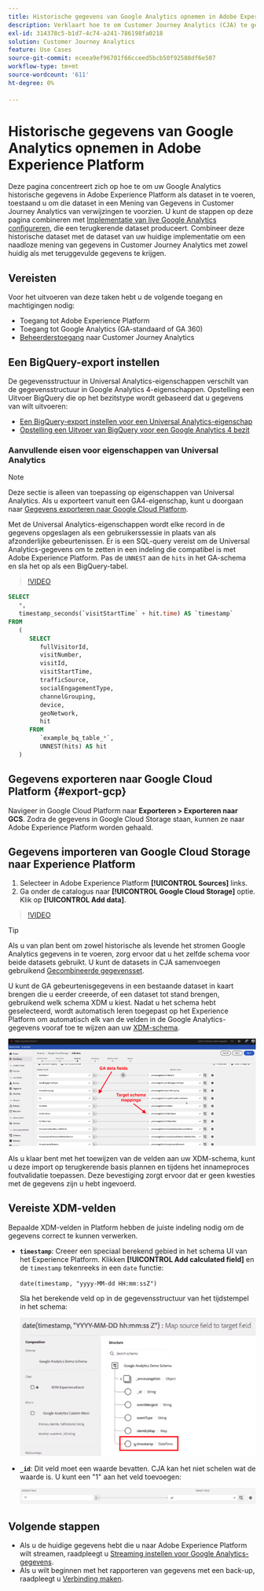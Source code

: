 ```yaml
---
title: Historische gegevens van Google Analytics opnemen in Adobe Experience Platform
description: Verklaart hoe te om Customer Journey Analytics (CJA) te gebruiken om uw gegevens van Google Analytics in Adobe Experience Platform in te voeren.
exl-id: 314378c5-b1d7-4c74-a241-786198fa0218
solution: Customer Journey Analytics
feature: Use Cases
source-git-commit: eceea9ef96701f66cceed5bcb50f92588df6e507
workflow-type: tm+mt
source-wordcount: '611'
ht-degree: 0%

---
```



# Historische gegevens van Google Analytics opnemen in Adobe Experience Platform

Deze pagina concentreert zich op hoe te om uw Google Analytics historische gegevens in Adobe Experience Platform als dataset in te voeren, toestaand u om die dataset in een Mening van Gegevens in Customer Journey Analytics van verwijzingen te voorzien. U kunt de stappen op deze pagina combineren met [Implementatie van live Google Analytics configureren](streaming.md), die een terugkerende dataset produceert. Combineer deze historische dataset met de dataset van uw huidige implementatie om een naadloze mening van gegevens in Customer Journey Analytics met zowel huidig als met teruggevulde gegevens te krijgen.

## Vereisten

Voor het uitvoeren van deze taken hebt u de volgende toegang en machtigingen nodig:

* Toegang tot Adobe Experience Platform
* Toegang tot Google Analytics (GA-standaard of GA 360)
* [Beheerderstoegang](/help/admin/cja-access-control.md) naar Customer Journey Analytics

## Een BigQuery-export instellen

De gegevensstructuur in Universal Analytics-eigenschappen verschilt van de gegevensstructuur in Google Analytics 4-eigenschappen. Opstelling een Uitvoer BigQuery die op het bezitstype wordt gebaseerd dat u gegevens van wilt uitvoeren:

* [Een BigQuery-export instellen voor een Universal Analytics-eigenschap](https://support.google.com/analytics/answer/3416092)
* [Opstelling een Uitvoer van BigQuery voor een Google Analytics 4 bezit](https://support.google.com/analytics/answer/9823238)

### Aanvullende eisen voor eigenschappen van Universal Analytics

>[!NOTE]
>
>Deze sectie is alleen van toepassing op eigenschappen van Universal Analytics. Als u exporteert vanuit een GA4-eigenschap, kunt u doorgaan naar [Gegevens exporteren naar Google Cloud Platform](#export-gcp).

Met de Universal Analytics-eigenschappen wordt elke record in de gegevens opgeslagen als een gebruikerssessie in plaats van als afzonderlijke gebeurtenissen. Er is een SQL-query vereist om de Universal Analytics-gegevens om te zetten in een indeling die compatibel is met Adobe Experience Platform. Pas de `UNNEST` aan de `hits` in het GA-schema en sla het op als een BigQuery-tabel.

>[!VIDEO](https://video.tv.adobe.com/v/332634)

```sql
SELECT
   *,
   timestamp_seconds(`visitStartTime` + hit.time) AS `timestamp` 
FROM
   (
      SELECT
         fullVisitorId,
         visitNumber,
         visitId,
         visitStartTime,
         trafficSource,
         socialEngagementType,
         channelGrouping,
         device,
         geoNetwork,
         hit 
      FROM
         `example_bq_table_*`,
         UNNEST(hits) AS hit 
   )
```

## Gegevens exporteren naar Google Cloud Platform {#export-gcp}

Navigeer in Google Cloud Platform naar **Exporteren > Exporteren naar GCS**. Zodra de gegevens in Google Cloud Storage staan, kunnen ze naar Adobe Experience Platform worden gehaald.

## Gegevens importeren van Google Cloud Storage naar Experience Platform

1. Selecteer in Adobe Experience Platform **[!UICONTROL Sources]** links.
1. Ga onder de catalogus naar **[!UICONTROL Google Cloud Storage]** optie. Klik op **[!UICONTROL Add data]**.

>[!VIDEO](https://video.tv.adobe.com/v/332676)

>[!TIP]
>
>Als u van plan bent om zowel historische als levende het stromen Google Analytics gegevens in te voeren, zorg ervoor dat u het zelfde schema voor beide datasets gebruikt. U kunt de datasets in CJA samenvoegen gebruikend [Gecombineerde gegevensset](/help/connections/combined-dataset.md).

U kunt de GA gebeurtenisgegevens in een bestaande dataset in kaart brengen die u eerder creeerde, of een dataset tot stand brengen, gebruikend welk schema XDM u kiest. Nadat u het schema hebt geselecteerd, wordt automatisch leren toegepast op het Experience Platform om automatisch elk van de velden in de Google Analytics-gegevens vooraf toe te wijzen aan uw [XDM-schema](https://experienceleague.adobe.com/docs/experience-platform/xdm/home.html#ui).

![Schema](../assets/schema-map.png)

Als u klaar bent met het toewijzen van de velden aan uw XDM-schema, kunt u deze import op terugkerende basis plannen en tijdens het innameproces foutvalidatie toepassen. Deze bevestiging zorgt ervoor dat er geen kwesties met de gegevens zijn u hebt ingevoerd.

## Vereiste XDM-velden

Bepaalde XDM-velden in Platform hebben de juiste indeling nodig om de gegevens correct te kunnen verwerken.

* **`timestamp`**: Creeer een speciaal berekend gebied in het schema UI van het Experience Platform. Klikken **[!UICONTROL Add calculated field]** en de `timestamp` tekenreeks in een `date` functie:

   `date(timestamp, "yyyy-MM-dd HH:mm:ssZ")`

   Sla het berekende veld op in de gegevensstructuur van het tijdstempel in het schema:

   ![Tijdstempel](../assets/timestamp.png)

* **`_id`**: Dit veld moet een waarde bevatten. CJA kan het niet schelen wat de waarde is. U kunt een &quot;1&quot; aan het veld toevoegen:

   ![ID](../assets/_id.png)

## Volgende stappen

* Als u de huidige gegevens hebt die u naar Adobe Experience Platform wilt streamen, raadpleegt u [Streaming instellen voor Google Analytics-gegevens](streaming.md).
* Als u wilt beginnen met het rapporteren van gegevens met een back-up, raadpleegt u [Verbinding maken](/help/connections/create-connection.md).
